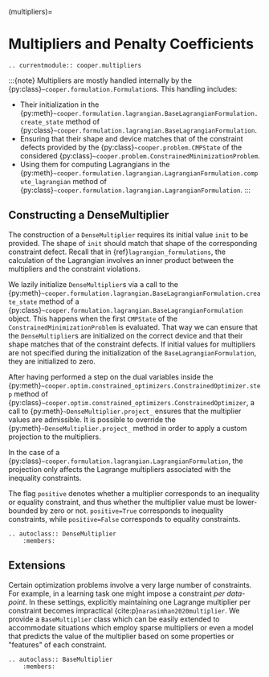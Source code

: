 (multipliers)=

# Multipliers and Penalty Coefficients

```{eval-rst}
.. currentmodule:: cooper.multipliers
```

:::{note}
Multipliers are mostly handled internally by the
{py:class}`~cooper.formulation.Formulation`s. This handling includes:

- Their initialization in the
  {py:meth}`~cooper.formulation.lagrangian.BaseLagrangianFormulation.create_state`
  method of {py:class}`~cooper.formulation.lagrangian.BaseLagrangianFormulation`.
- Ensuring that their shape and device matches that of the constraint
  defects provided by the {py:class}`~cooper.problem.CMPState` of the
  considered {py:class}`~cooper.problem.ConstrainedMinimizationProblem`.
- Using them for computing Lagrangians in the
  {py:meth}`~cooper.formulation.lagrangian.LagrangianFormulation.compute_lagrangian`
  method of {py:class}`~cooper.formulation.lagrangian.LagrangianFormulation`.
:::

## Constructing a DenseMultiplier

The construction of a `DenseMultiplier` requires its initial value `init` to
be provided. The shape of `init` should match that shape of the corresponding
constraint defect. Recall that in {ref}`lagrangian_formulations`, the
calculation of the Lagrangian involves an inner product between the multipliers
and the constraint violations.

We lazily initialize `DenseMultiplier`s via a call to the
{py:meth}`~cooper.formulation.lagrangian.BaseLagrangianFormulation.create_state`
method of a {py:class}`~cooper.formulation.lagrangian.BaseLagrangianFormulation`
object. This happens when the first `CMPState` of the
`ConstrainedMinimizationProblem` is evaluated. That way we can ensure that the
`DenseMultiplier`s are initialized on the correct device and that their shape
matches that of the constraint defects. If initial values for multipliers are
not specified during the initialization of the `BaseLagrangianFormulation`,
they are initialized to zero.

After having performed a step on the dual variables inside the
{py:meth}`~cooper.optim.constrained_optimizers.ConstrainedOptimizer.step` method of
{py:class}`~cooper.optim.constrained_optimizers.ConstrainedOptimizer`, a call to
{py:meth}`~DenseMultiplier.project_` ensures that the multiplier values are
admissible. It is possible to override the {py:meth}`~DenseMultiplier.project_`
method in order to apply a custom projection to the multipliers.

In the case of a {py:class}`~cooper.formulation.lagrangian.LagrangianFormulation`,
the projection only affects the Lagrange multipliers associated with the inequality
constraints.

The flag `positive` denotes whether a multiplier corresponds to an inequality
or equality constraint, and thus whether the multiplier value must be
lower-bounded by zero or not. `positive=True` corresponds to inequality
constraints, while `positive=False` corresponds to equality constraints.

```{eval-rst}
.. autoclass:: DenseMultiplier
    :members:
```

## Extensions

Certain optimization problems involve a very large number of constraints. For
example, in a learning task one might impose a constraint *per data-point*.
In these settings, explicitly maintaining one Lagrange multiplier per constraint
becomes impractical {cite:p}`narasimhan2020multiplier`. We provide a
`BaseMultiplier` class which can be easily extended to accommodate situations
which employ sparse multipliers or even a model that predicts the value of the
multiplier based on some properties or "features" of each constraint.

```{eval-rst}
.. autoclass:: BaseMultiplier
    :members:
```
